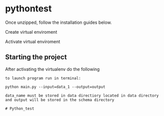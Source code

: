 # pythontest
Once unzipped, follow the installation guides below.

Create virtual enviroment 

Activate virtual enviroment

Starting the project
--------------------

After activating the virtualenv do the following

```
to launch program run in terminal:

python main.py --input=data_1 --output=output

data_name must be stored in data directiory located in data directory and output will be stored in the schema directory 

# Python_test
